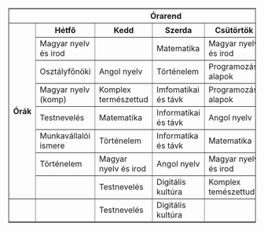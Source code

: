 <html>
    <body>

<table border="1" cellspacing="0">
<tr>
    <th colspan="6"> Órarend </th>
</tr>

<tr>
    <th rowspan="8">Órák</th>
    <th> Hétfő </th>
    <th> Kedd </th>
    <th> Szerda </th>
    <th> Csütörtök </th>
    <th> Péntek </th>
</tr>

<tr>
    <td> Magyar nyelv és irod </td>
    <td>  </td>
    <td> Matematika </td>
    <td> Magyar nyelv és irod </td>
    <td> Angol nyelv </td>
</tr>

<tr>
    <td> Osztályfőnöki </td>
    <td> Angol nyelv </td>
    <td> Történelem </td>
    <td> Programozási alapok </td>
    <td> Komplex természettud </td>
</tr>

<tr>
    <td>Magyar nyelv (komp)</td>
    <td> Komplex természettud </td>
    <td> Imfomatikai és távk </td>
    <td> Programozási alapok </td>
    <td> IKT projektmunka </td>
</tr>

<tr>
    <td> Testnevelés </td>
    <td> Matematika </td>
    <td> Informatikai és távk </td>
    <td> Angol nyelv </td>
    <td> Testnevelés </td>
</tr>

<tr>
    <td> Munkavállalói ismere </td>
    <td> Történelem </td>
    <td> Informatika és távk </td>
    <td> Matematika </td>
    <td> Matematika (komp) </td>
</tr>

<tr>
    <td> Történelem </td>
    <td> Magyar nyelv és irod </td>
    <td> Angol nyelv </td>
    <td> Magyar nyelv és irod </td>
    <td> Matematika </td>
</tr>

<tr>
    <td>  </td>
    <td> Testnevelés </td>
    <td> Digitális kultúra </td>
    <td> Komplex temészettud </td>
    <td>  </td>
</tr>

<tr>
    <td>  </td>
    <td>  </td>
    <td> Testnevelés </td>
    <td> Digitális kultúra </td>
    <td>  </td>
</tr>


</table>

    
</html>
